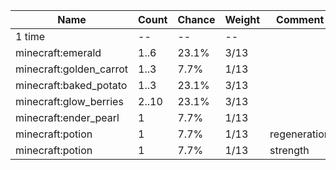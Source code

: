 | Name                    | Count | Chance | Weight | Comment      |
| ----------------------- | ----- | ------ | ------ | ------------ |
| 1 time                  |    -- |     -- |     -- |              |
| minecraft:emerald       |  1..6 |  23.1% |   3/13 |              |
| minecraft:golden_carrot |  1..3 |   7.7% |   1/13 |              |
| minecraft:baked_potato  |  1..3 |  23.1% |   3/13 |              |
| minecraft:glow_berries  | 2..10 |  23.1% |   3/13 |              |
| minecraft:ender_pearl   |     1 |   7.7% |   1/13 |              |
| minecraft:potion        |     1 |   7.7% |   1/13 | regeneration |
| minecraft:potion        |     1 |   7.7% |   1/13 | strength     |
